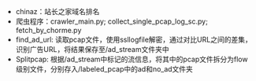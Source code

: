 - chinaz：站长之家域名排名
- 爬虫程序：crawler_main.py; collect_single_pcap_log_sc.py; fetch_by_chorme.py
- find_ad_url: 读取pcap文件，使用ssllogfile解密，通过对比URL之间的差集，识别广告URL，将结果保存至/ad_stream文件夹中
- Splitpcap: 根据/ad_stream中标记的流信息，将其中的pcap文件拆分为flow级别文件，分别存入/labeled_pcap中的ad和no_ad文件夹 

